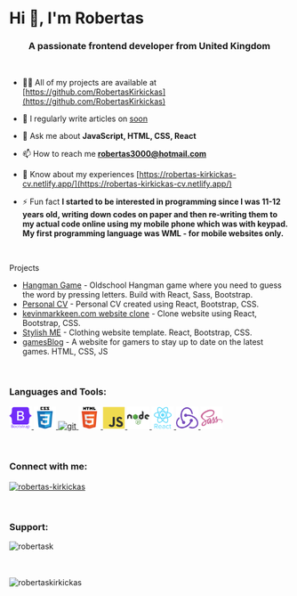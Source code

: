 <h1 align="left">Hi 👋, I'm Robertas</h1>
<h3 align="center">A passionate frontend developer from United Kingdom</h3>
<br />

- 👨‍💻 All of my projects are available at [https://github.com/RobertasKirkickas](https://github.com/RobertasKirkickas)

- 📝 I regularly write articles on [soon](soon)

- 💬 Ask me about **JavaScript, HTML, CSS, React**

- 📫 How to reach me **robertas3000@hotmail.com**

- 📄 Know about my experiences [https://robertas-kirkickas-cv.netlify.app/](https://robertas-kirkickas-cv.netlify.app/)

- ⚡ Fun fact **I started to be interested in programming since I was 11-12 years old, writing down codes on paper and then re-writing them to my actual code online using my mobile phone which was with keypad. My first programming language was WML - for mobile websites only.**

<br />

Projects
- [Hangman Game](https://github.com/RobertasKirkickas/Hangman-game) - Oldschool Hangman game where you need to guess the word by pressing letters. 
  Build with React, Sass, Bootstrap.
- [Personal CV](https://github.com/RobertasKirkickas/CV) - Personal CV created using React, Bootstrap, CSS.
- [kevinmarkkeen.com website clone](https://github.com/RobertasKirkickas/kevinmarkkeen-website-clone) - Clone website using React, Bootstrap, CSS.
- [Stylish ME](https://github.com/RobertasKirkickas/Stylish-me) - Clothing website template. React, Bootstrap, CSS.
- [gamesBlog](https://github.com/RobertasKirkickas/Scripts/tree/master/gamesBlog) - A website for gamers to stay up to date on the latest games. HTML, CSS, JS

<br />

<h3 align="left">Languages and Tools:</h3>
<p align="left"> <a href="https://getbootstrap.com" target="_blank" rel="noreferrer"> <img src="https://raw.githubusercontent.com/devicons/devicon/master/icons/bootstrap/bootstrap-plain-wordmark.svg" alt="bootstrap" width="40" height="40"/> </a> <a href="https://www.w3schools.com/css/" target="_blank" rel="noreferrer"> <img src="https://raw.githubusercontent.com/devicons/devicon/master/icons/css3/css3-original-wordmark.svg" alt="css3" width="40" height="40"/> </a> <a href="https://git-scm.com/" target="_blank" rel="noreferrer"> <img src="https://www.vectorlogo.zone/logos/git-scm/git-scm-icon.svg" alt="git" width="40" height="40"/> </a> <a href="https://www.w3.org/html/" target="_blank" rel="noreferrer"> <img src="https://raw.githubusercontent.com/devicons/devicon/master/icons/html5/html5-original-wordmark.svg" alt="html5" width="40" height="40"/> </a> <a href="https://developer.mozilla.org/en-US/docs/Web/JavaScript" target="_blank" rel="noreferrer"> <img src="https://raw.githubusercontent.com/devicons/devicon/master/icons/javascript/javascript-original.svg" alt="javascript" width="40" height="40"/> </a>  <a href="https://nodejs.org" target="_blank" rel="noreferrer"> <img src="https://raw.githubusercontent.com/devicons/devicon/master/icons/nodejs/nodejs-original-wordmark.svg" alt="nodejs" width="40" height="40"/> </a> <a href="https://reactjs.org/" target="_blank" rel="noreferrer"> <img src="https://raw.githubusercontent.com/devicons/devicon/master/icons/react/react-original-wordmark.svg" alt="react" width="40" height="40"/> </a> <a href="https://redux.js.org" target="_blank" rel="noreferrer"> <img src="https://raw.githubusercontent.com/devicons/devicon/master/icons/redux/redux-original.svg" alt="redux" width="40" height="40"/> </a> <a href="https://sass-lang.com" target="_blank" rel="noreferrer"> <img src="https://raw.githubusercontent.com/devicons/devicon/master/icons/sass/sass-original.svg" alt="sass" width="40" height="40"/> </a> </p>
<br />
<h3 align="left">Connect with me:</h3>
<p align="left">
<a href="https://linkedin.com/in/robertas-kirkickas" target="blank"><img align="center" src="https://raw.githubusercontent.com/rahuldkjain/github-profile-readme-generator/master/src/images/icons/Social/linked-in-alt.svg" alt="robertas-kirkickas" height="30" width="40" /></a>
</p>
<br />
<h3 align="left">Support:</h3>
<p><a href="https://www.buymeacoffee.com/robertask"> <img align="left" src="https://cdn.buymeacoffee.com/buttons/v2/default-yellow.png" height="50" width="210" alt="robertask" /></a></p><br><br>
<br />
<p align="left"> <img src="https://komarev.com/ghpvc/?username=robertaskirkickas&label=Profile%20views&color=0e75b6&style=flat" alt="robertaskirkickas" /> </p>
<br />



